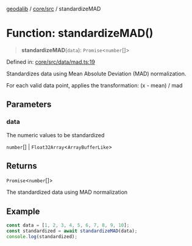 [geodalib](../../../modules.md) / [core/src](../index.md) / standardizeMAD

# Function: standardizeMAD()

> **standardizeMAD**(`data`): `Promise`\<`number`[]\>

Defined in: [core/src/data/mad.ts:19](https://github.com/GeoDaCenter/geoda-lib/blob/fd732718ef3d9fb5e87d0aa5ef9ee659a7cf3f31/js/packages/core/src/data/mad.ts#L19)

Standardizes data using Mean Absolute Deviation (MAD) normalization.

For each valid data point, applies the transformation: (x - mean) / mad

## Parameters

### data

The numeric values to be standardized

`number`[] | `Float32Array`\<`ArrayBufferLike`\>

## Returns

`Promise`\<`number`[]\>

The standardized data using MAD normalization

## Example

```ts
const data = [1, 2, 3, 4, 5, 6, 7, 8, 9, 10];
const standardized = await standardizeMAD(data);
console.log(standardized);
```

